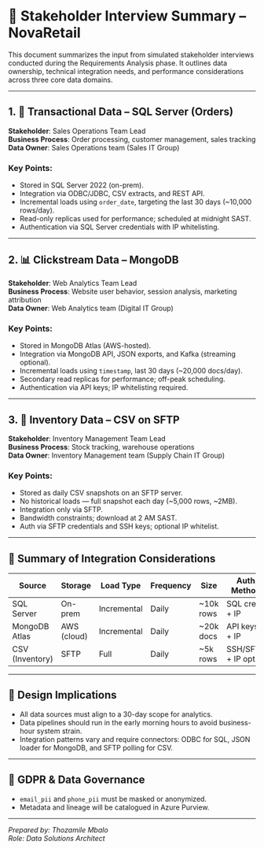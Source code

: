 # 📣 Stakeholder Interview Summary – NovaRetail

This document summarizes the input from simulated stakeholder interviews conducted during the Requirements Analysis phase. It outlines data ownership, technical integration needs, and performance considerations across three core data domains.

---

## 1. 🧾 Transactional Data – SQL Server (Orders)

**Stakeholder**: Sales Operations Team Lead  
**Business Process**: Order processing, customer management, sales tracking  
**Data Owner**: Sales Operations team (Sales IT Group)  

### Key Points:
- Stored in SQL Server 2022 (on-prem).
- Integration via ODBC/JDBC, CSV extracts, and REST API.
- Incremental loads using `order_date`, targeting the last 30 days (~10,000 rows/day).
- Read-only replicas used for performance; scheduled at midnight SAST.
- Authentication via SQL Server credentials with IP whitelisting.

---

## 2. 📊 Clickstream Data – MongoDB

**Stakeholder**: Web Analytics Team Lead  
**Business Process**: Website user behavior, session analysis, marketing attribution  
**Data Owner**: Web Analytics team (Digital IT Group)  

### Key Points:
- Stored in MongoDB Atlas (AWS-hosted).
- Integration via MongoDB API, JSON exports, and Kafka (streaming optional).
- Incremental loads using `timestamp`, last 30 days (~20,000 docs/day).
- Secondary read replicas for performance; off-peak scheduling.
- Authentication via API keys; IP whitelisting required.

---

## 3. 🏬 Inventory Data – CSV on SFTP

**Stakeholder**: Inventory Management Team Lead  
**Business Process**: Stock tracking, warehouse operations  
**Data Owner**: Inventory Management team (Supply Chain IT Group)  

### Key Points:
- Stored as daily CSV snapshots on an SFTP server.
- No historical loads — full snapshot each day (~5,000 rows, ~2MB).
- Integration only via SFTP.
- Bandwidth constraints; download at 2 AM SAST.
- Auth via SFTP credentials and SSH keys; optional IP whitelist.

---

## 📌 Summary of Integration Considerations

| Source         | Storage        | Load Type   | Frequency | Size        | Auth Method        |
|----------------|----------------|-------------|-----------|-------------|--------------------|
| SQL Server     | On-prem        | Incremental | Daily     | ~10k rows    | SQL creds + IP     |
| MongoDB Atlas  | AWS (cloud)    | Incremental | Daily     | ~20k docs    | API keys + IP      |
| CSV (Inventory)| SFTP           | Full        | Daily     | ~5k rows     | SSH/SFTP + IP opt. |

---

## 🧠 Design Implications
- All data sources must align to a 30-day scope for analytics.
- Data pipelines should run in the early morning hours to avoid business-hour system strain.
- Integration patterns vary and require connectors: ODBC for SQL, JSON loader for MongoDB, and SFTP polling for CSV.

---

## 🔐 GDPR & Data Governance
- `email_pii` and `phone_pii` must be masked or anonymized.
- Metadata and lineage will be catalogued in Azure Purview.

---

*Prepared by: Thozamile Mbalo  
Role: Data Solutions Architect*  
